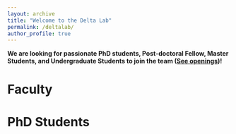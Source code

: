 ```yaml
---
layout: archive
title: "Welcome to the Delta Lab"
permalink: /deltalab/
author_profile: true
---
```

<!-- **Data Centric Intelligent Lab (Delta)** is a dynamic research group at the [Computer Science Department in New York University Shanghai](https://shanghai.nyu.edu/academics/majors/computer-science). We aim to develop **_accurate_**, **_universal_**, **_trustworthy_**, and **_efficient_** machine learning algorithms with theoretical properties to extract valuable insights, patterns, or knowledge from various high-impact data problems and real-world challenges, including but not limited to:
- Graph Analytics. Graph Neural Networks, Knowledge Graph Reasoning, Graph Recommendation System
- Sequence Modeling. Large Language Model, Sequential Recommendation, Session-based Recommendation, Time-Series Analysis, Conversational AI 
- Tabular Data Mining. AI + X (e.g., Healthcare, Education, and Finance) 
 -->
**We are looking for passionate PhD students, Post-doctoral Fellow, Master Students, and Undergraduate Students to join the team ([See openings]())!**

# Faculty

# PhD Students
<!-- > Group Members -->
